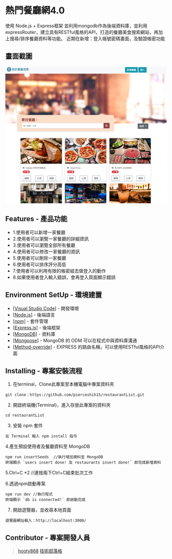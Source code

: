 # 熱門餐廳網4.0

使用 Node.js + Express框架 並利用mongodb作為後端資料庫，並利用expressRouter，建立具有RESTful風格的API，打造的餐廳美食搜索網站，再加上搜尋/排序餐廳資料等功能。
近期在新增：登入帳號密碼畫面，及驗證帳密功能

## 畫面截圖
![首頁](https://github.com/hooty868/fianl_projece_restaurent/blob/main/public/image_screenshot/4.0type.png)


## Features - 產品功能

* 1.使用者可以新增一家餐廳
* 2.使用者可以瀏覽一家餐廳的詳細資訊
* 3.使用者可以瀏覽全部所有餐廳
* 4.使用者可以修改一家餐廳的資訊
* 5.使用者可以刪除一家餐廳
* 6.使用者可以排序評分高低
* 7.使用者可以利用有限的帳密組去做登入的動作
* 8.如果使用者登入輸入錯誤，會再登入頁面顯示錯誤

## Environment SetUp - 環境建置

- [[Visual Studio Code]](https://visualstudio.microsoft.com/zh-hant/) - 開發環境
- [[Node.js]](https://nodejs.org/en/) - 後端語言
- [[npm]](https://www.npmjs.com/) - 套件管理
- [[Express.js]](https://expressjs.com/) - 後端框架
- [[MongoDB]](https://www.mongodb.com/) - 資料庫
- [[Mongoose]](https://www.npmjs.com/package/mongoose) - MongoDB 的 ODM 可以在程式中與資料庫溝通
- [[Method-override]](https://www.npmjs.com/package/method-override) - EXPRESS 的路由名稱，可以使用RESTful風格的API介面


## Installing - 專案安裝流程

1. 在terminal，Clone此專案至本機電腦中專案資料夾

```
git clone：https://github.com/pierceshih15/restaurantList.git
```

2. 開啟終端機(Terminal)，進入存放此專案的資料夾

```
cd restaurantList
```

3. 安裝 npm 套件

```
在 Terminal 輸入 npm install 指令
```

4.產生預設使用者及餐廳資料至 MongoDB

```
npm run insertSeeds  //執行增加資料至 MongoDB
終端顯示 `users insert done! 及 restaurants insert done!` 即完成新增資料

```
5.Ctrl+C *2  //連按兩下Ctrl+C結束批次工作

6.透過npm啟動專案

```
npm run dev //執行程式
終端顯示 `db is connected!` 即啟動完成
```

7. 開啟遊覽器，並收尋本地頁面

```
遊覽器網址輸入：http://localhost:3000/
```

## Contributor - 專案開發人員

> [hooty868](https://github.com/hooty868)
> [技術部落格](https://medium.com/@hooty868)
